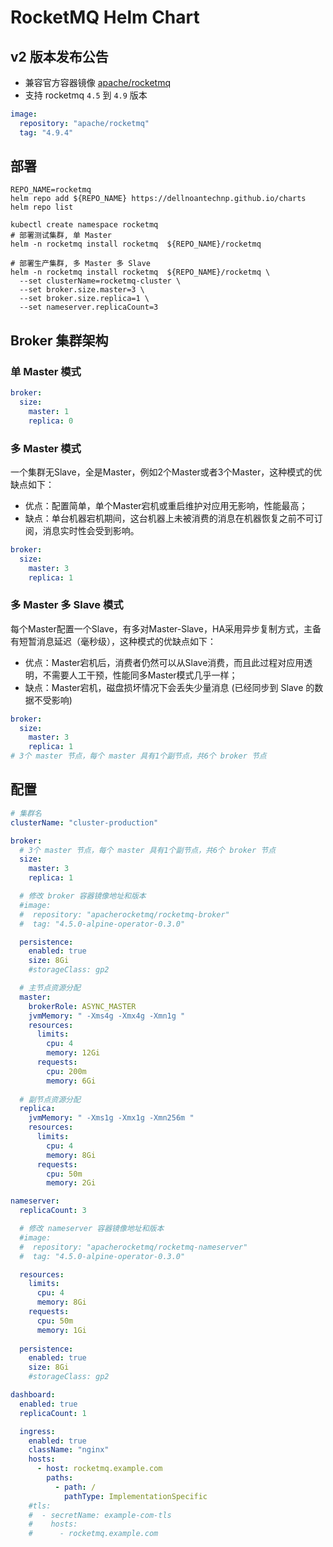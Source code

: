 # RocketMQ Helm Chart

## v2 版本发布公告

- 兼容官方容器镜像 [apache/rocketmq](https://hub.docker.com/r/apache/rocketmq)
- 支持 rocketmq `4.5` 到 `4.9` 版本

``` yaml
image:
  repository: "apache/rocketmq"
  tag: "4.9.4"
```

## 部署

``` shell
REPO_NAME=rocketmq
helm repo add ${REPO_NAME} https://dellnoantechnp.github.io/charts
helm repo list

kubectl create namespace rocketmq
# 部署测试集群, 单 Master
helm -n rocketmq install rocketmq  ${REPO_NAME}/rocketmq 

# 部署生产集群, 多 Master 多 Slave
helm -n rocketmq install rocketmq  ${REPO_NAME}/rocketmq \
  --set clusterName=rocketmq-cluster \
  --set broker.size.master=3 \
  --set broker.size.replica=1 \
  --set nameserver.replicaCount=3
```

## Broker 集群架构

### 单 Master 模式

``` yaml
broker:
  size:
    master: 1
    replica: 0
```

### 多 Master 模式

一个集群无Slave，全是Master，例如2个Master或者3个Master，这种模式的优缺点如下：

- 优点：配置简单，单个Master宕机或重启维护对应用无影响，性能最高；
- 缺点：单台机器宕机期间，这台机器上未被消费的消息在机器恢复之前不可订阅，消息实时性会受到影响。

``` yaml
broker:
  size:
    master: 3
    replica: 1
```

### 多 Master 多 Slave 模式

每个Master配置一个Slave，有多对Master-Slave，HA采用异步复制方式，主备有短暂消息延迟（毫秒级），这种模式的优缺点如下：

- 优点：Master宕机后，消费者仍然可以从Slave消费，而且此过程对应用透明，不需要人工干预，性能同多Master模式几乎一样；
- 缺点：Master宕机，磁盘损坏情况下会丢失少量消息 (已经同步到 Slave 的数据不受影响)

``` yaml
broker:
  size:
    master: 3
    replica: 1
# 3个 master 节点，每个 master 具有1个副节点，共6个 broker 节点
```

## 配置

``` yaml
# 集群名
clusterName: "cluster-production"

broker:
  # 3个 master 节点，每个 master 具有1个副节点，共6个 broker 节点
  size:
    master: 3
    replica: 1

  # 修改 broker 容器镜像地址和版本
  #image:
  #  repository: "apacherocketmq/rocketmq-broker"
  #  tag: "4.5.0-alpine-operator-0.3.0"

  persistence:
    enabled: true
    size: 8Gi
    #storageClass: gp2

  # 主节点资源分配
  master:
    brokerRole: ASYNC_MASTER
    jvmMemory: " -Xms4g -Xmx4g -Xmn1g "
    resources:
      limits:
        cpu: 4
        memory: 12Gi
      requests:
        cpu: 200m
        memory: 6Gi
  
  # 副节点资源分配
  replica:
    jvmMemory: " -Xms1g -Xmx1g -Xmn256m "
    resources:
      limits:
        cpu: 4
        memory: 8Gi
      requests:
        cpu: 50m
        memory: 2Gi

nameserver:
  replicaCount: 3

  # 修改 nameserver 容器镜像地址和版本
  #image:
  #  repository: "apacherocketmq/rocketmq-nameserver"
  #  tag: "4.5.0-alpine-operator-0.3.0"

  resources:
    limits:
      cpu: 4
      memory: 8Gi
    requests:
      cpu: 50m
      memory: 1Gi
  
  persistence:
    enabled: true
    size: 8Gi
    #storageClass: gp2

dashboard:
  enabled: true
  replicaCount: 1

  ingress:
    enabled: true
    className: "nginx"
    hosts:
      - host: rocketmq.example.com
        paths:
          - path: /
            pathType: ImplementationSpecific
    #tls:
    #  - secretName: example-com-tls
    #    hosts:
    #      - rocketmq.example.com
```
